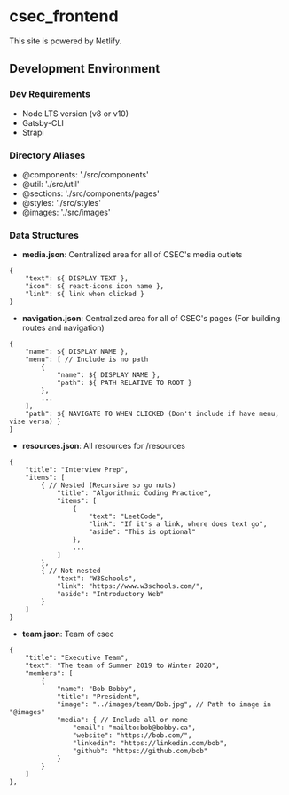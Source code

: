# csec_frontend
This site is powered by Netlify.
## Development Environment
### Dev Requirements
 - Node LTS version (v8 or v10)
 - Gatsby-CLI
 - Strapi 

### Directory Aliases
 - @components: './src/components'
 - @util: './src/util'
 - @sections: './src/components/pages'
 - @styles: './src/styles'
 - @images: './src/images'

### Data Structures
 - **media.json**: Centralized area for all of CSEC's media outlets
```
{
	"text": ${ DISPLAY TEXT },
	"icon": ${ react-icons icon name },
	"link": ${ link when clicked }
}
```

 - **navigation.json**: Centralized area for all of CSEC's pages (For building routes and navigation)
```
{
    "name": ${ DISPLAY NAME },
    "menu": [ // Include is no path
        {
            "name": ${ DISPLAY NAME },
            "path": ${ PATH RELATIVE TO ROOT }
        },
        ...
    ],
    "path": ${ NAVIGATE TO WHEN CLICKED (Don't include if have menu, vise versa) }
}
```

 - **resources.json**: All resources for /resources
```
{
    "title": "Interview Prep",
    "items": [
        { // Nested (Recursive so go nuts)
            "title": "Algorithmic Coding Practice",
            "items": [
                {
                    "text": "LeetCode",
                    "link": "If it's a link, where does text go",
                    "aside": "This is optional"
                },
                ...
            ]
        },
        { // Not nested
            "text": "W3Schools",
            "link": "https://www.w3schools.com/",
            "aside": "Introductory Web"
        }
    ]
}
```
 - **team.json**: Team of csec
```
{
    "title": "Executive Team",
    "text": "The team of Summer 2019 to Winter 2020",
    "members": [
        {
            "name": "Bob Bobby",
            "title": "President",
            "image": "../images/team/Bob.jpg", // Path to image in "@images"
            "media": { // Include all or none
                "email": "mailto:bob@bobby.ca",
                "website": "https://bob.com/",
                "linkedin": "https://linkedin.com/bob",
                "github": "https://github.com/bob"
            }
        }
    ]
},
```